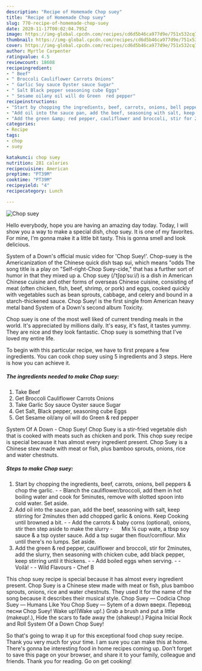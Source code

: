 ```yaml
---
description: "Recipe of Homemade Chop suey"
title: "Recipe of Homemade Chop suey"
slug: 770-recipe-of-homemade-chop-suey
date: 2020-11-17T00:02:04.795Z
image: https://img-global.cpcdn.com/recipes/cd6d5b46ca977d9e/751x532cq70/chop-suey-recipe-main-photo.jpg
thumbnail: https://img-global.cpcdn.com/recipes/cd6d5b46ca977d9e/751x532cq70/chop-suey-recipe-main-photo.jpg
cover: https://img-global.cpcdn.com/recipes/cd6d5b46ca977d9e/751x532cq70/chop-suey-recipe-main-photo.jpg
author: Myrtle Carpenter
ratingvalue: 4.5
reviewcount: 18608
recipeingredient:
- " Beef"
- " Broccoli Cauliflower Carrots Onions"
- " Garlic Soy sauce Oyster sauce Sugar"
- " Salt Black pepper seasoning cube Eggs"
- " Sesame oilany oil will do Green  red pepper"
recipeinstructions:
- "Start by chopping the ingredients, beef, carrots, onions, bell peppers &amp; chop the garlic.  Blanch the cauliflower/broccoli, add them in hot boiling water and cook for 5minutes, remove with slotted spoon into cold water. Set aside."
- "Add oil into the sauce pan, add the beef, seasoning with salt, keep stirring for 2minutes then add chopped garlic &amp; onions. Keep Cooking until browned a bit.  Add the carrots &amp; baby corns (optional), onions, stir then step aside to make the slurry      Mix ¼ cup wate, a tbsp soy sauce &amp; a tsp oyster sauce. Add a tsp sugar then flour/cornflour. Mix until there&#39;s no lumps. Set aside."
- "Add the green &amp; red pepper, cauliflower and broccoli, stir for 2minutes, add the slurry, then seasoning with chicken cube, add black pepper, keep stirring until it thickens.  Add boiled eggs when serving.  Voilà!  Wild Flavours Chef B"
categories:
- Recipe
tags:
- chop
- suey

katakunci: chop suey 
nutrition: 281 calories
recipecuisine: American
preptime: "PT39M"
cooktime: "PT39M"
recipeyield: "4"
recipecategory: Lunch

---
```



![Chop suey](https://img-global.cpcdn.com/recipes/cd6d5b46ca977d9e/751x532cq70/chop-suey-recipe-main-photo.jpg)

Hello everybody, hope you are having an amazing day today. Today, I will show you a way to make a special dish, chop suey. It is one of my favorites. For mine, I'm gonna make it a little bit tasty. This is gonna smell and look delicious.

System of a Down&#39;s official music video for &#39;Chop Suey!&#39;. Chop-suey is the Americanization of the Chinese quick dish tsap sui, which means &#34;odds The song title is a play on &#34;Self-right-Chop Suey-cide,&#34; that has a further sort of humor in that they mixed up a. Chop suey (/ˈtʃɒpˈsuːi/) is a dish in American Chinese cuisine and other forms of overseas Chinese cuisine, consisting of meat (often chicken, fish, beef, shrimp, or pork) and eggs, cooked quickly with vegetables such as bean sprouts, cabbage, and celery and bound in a starch-thickened sauce. Chop Suey! is the first single from American heavy metal band System of a Down&#39;s second album Toxicity.

Chop suey is one of the most well liked of current trending meals in the world. It's appreciated by millions daily. It's easy, it's fast, it tastes yummy. They are nice and they look fantastic. Chop suey is something that I've loved my entire life.


To begin with this particular recipe, we have to first prepare a few ingredients. You can cook chop suey using 5 ingredients and 3 steps. Here is how you can achieve it.

<!--inarticleads1-->

##### The ingredients needed to make Chop suey:

1. Take  Beef
1. Get  Broccoli Cauliflower Carrots Onions
1. Take  Garlic Soy sauce Oyster sauce Sugar
1. Get  Salt, Black pepper, seasoning cube Eggs
1. Get  Sesame oil/any oil will do Green &amp; red pepper


System Of A Down - Chop Suey! Chop Suey is a stir-fried vegetable dish that is cooked with meats such as chicken and pork. This chop suey recipe is special because it has almost every ingredient present. Chop Suey is a Chinese stew made with meat or fish, plus bamboo sprouts, onions, rice and water chestnuts. 

<!--inarticleads2-->

##### Steps to make Chop suey:

1. Start by chopping the ingredients, beef, carrots, onions, bell peppers &amp; chop the garlic. -  - Blanch the cauliflower/broccoli, add them in hot boiling water and cook for 5minutes, remove with slotted spoon into cold water. Set aside.
1. Add oil into the sauce pan, add the beef, seasoning with salt, keep stirring for 2minutes then add chopped garlic &amp; onions. Keep Cooking until browned a bit. -  - Add the carrots &amp; baby corns (optional), onions, stir then step aside to make the slurry -      Mix ¼ cup wate, a tbsp soy sauce &amp; a tsp oyster sauce. Add a tsp sugar then flour/cornflour. Mix until there&#39;s no lumps. Set aside.
1. Add the green &amp; red pepper, cauliflower and broccoli, stir for 2minutes, add the slurry, then seasoning with chicken cube, add black pepper, keep stirring until it thickens. -  - Add boiled eggs when serving. -  - Voilà! -  - Wild Flavours - Chef B


This chop suey recipe is special because it has almost every ingredient present. Chop Suey is a Chinese stew made with meat or fish, plus bamboo sprouts, onions, rice and water chestnuts. They used it for the name of the song because it describes their musical style. Chop Suey — Codicia Chop Suey — Humans Like You Chop Suey — Sytem of a down вверх. Перевод песни Chop Suey! Wake up!(Wake up!.) Grab a brush and put a little (makeup!.), Hide the scars to fade away the (shakeup!.) Página Inicial Rock and Roll System Of a Down Chop Suey! 

So that's going to wrap it up for this exceptional food chop suey recipe. Thank you very much for your time. I am sure you can make this at home. There's gonna be interesting food in home recipes coming up. Don't forget to save this page on your browser, and share it to your family, colleague and friends. Thank you for reading. Go on get cooking!
